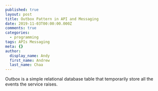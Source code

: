 ```yaml
---
published: true
layout: post
title: Outbox Pattern in API and Messaging
date: 2019-11-03T00:00:00.000Z
comments: true
categories:
  - programming
tags: APIs Messaging
meta: {}
author:
  display_name: Andy
  first_name: Andrew
  last_name: Chaa
---
```


Outbox is a simple relational database table that temporarily store all the events the service raises.
